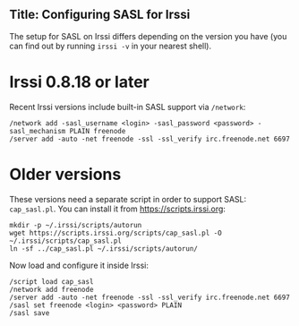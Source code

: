 Title: Configuring SASL for Irssi
---
The setup for SASL on Irssi differs depending on the version you have (you can
find out by running `irssi -v` in your nearest shell).


# Irssi 0.8.18 or later

Recent Irssi versions include built-in SASL support via `/network`:

    /network add -sasl_username <login> -sasl_password <password> -sasl_mechanism PLAIN freenode
    /server add -auto -net freenode -ssl -ssl_verify irc.freenode.net 6697


# Older versions

These versions need a separate script in order to support SASL: `cap_sasl.pl`.
You can install it from <https://scripts.irssi.org>:

    mkdir -p ~/.irssi/scripts/autorun
    wget https://scripts.irssi.org/scripts/cap_sasl.pl -O ~/.irssi/scripts/cap_sasl.pl
    ln -sf ../cap_sasl.pl ~/.irssi/scripts/autorun/

Now load and configure it inside Irssi:

    /script load cap_sasl
    /network add freenode
    /server add -auto -net freenode -ssl -ssl_verify irc.freenode.net 6697
    /sasl set freenode <login> <password> PLAIN
    /sasl save
